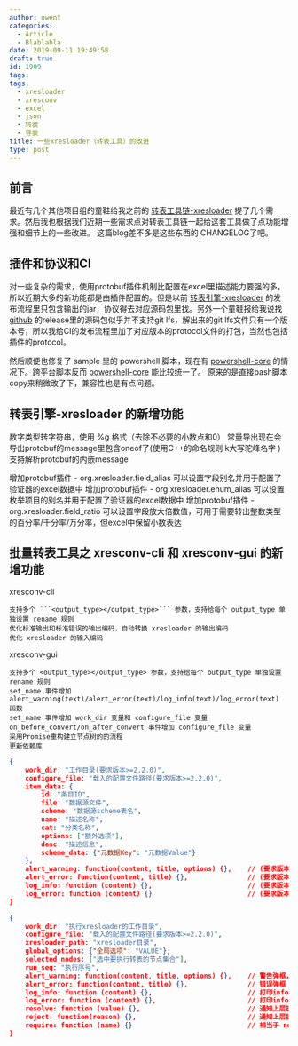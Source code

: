 ```yaml
---
author: owent
categories:
  - Article
  - Blablabla
date: 2019-09-11 19:49:58
draft: true
id: 1909
tags: 
tags: 
  - xresloader
  - xresconv
  - excel
  - json
  - 转表
  - 导表
title: 一些xresloader（转表工具）的改进
type: post
---
```


前言
------------------------------------------------

最近有几个其他项目组的童鞋给我之前的 [转表工具链-xresloader][1] 提了几个需求。然后我也根据我们近期一些需求点对转表工具链一起给这套工具做了点功能增强和细节上的一些改进。 这篇blog差不多是这些东西的 CHANGELOG了吧。

插件和协议和CI
------------------------------------------------

对一些复杂的需求，使用protobuf插件机制比配置在excel里描述能力要强的多。所以近期大多的新功能都是由插件配置的。但是以前 [转表引擎-xresloader][2] 的发布流程里只包含输出的jar，协议得去对应源码包里找。另外一个童鞋报给我说找 [github][3] 的release里的源码包似乎并不支持git lfs，解出来的git lfs文件只有一个版本号，所以我给CI的发布流程里加了对应版本的protocol文件的打包，当然也包括插件的protocol。

然后顺便也修复了 sample 里的 powershell 脚本，现在有 [powershell-core][4] 的情况下。跨平台脚本反而 [powershell-core][4] 能比较统一了。 原来的是直接bash脚本copy来稍微改了下，兼容性也是有点问题。


转表引擎-xresloader 的新增功能
------------------------------------------------

数字类型转字符串，使用 %g 格式（去除不必要的小数点和0）
常量导出现在会导出protobuf的message里包含oneof了(使用C++的命名规则 k大写驼峰名字 )
支持解析protobuf的内嵌message



增加protobuf插件 - org.xresloader.field_alias 可以设置字段别名并用于配置了验证器的excel数据中
增加protobuf插件 - org.xresloader.enum_alias 可以设置枚举项目的别名并用于配置了验证器的excel数据中
增加protobuf插件 - org.xresloader.field_ratio 可以设置字段放大倍数值，可用于需要转出整数类型的百分率/千分率/万分率，但excel中保留小数表达



批量转表工具之 xresconv-cli 和 xresconv-gui 的新增功能
------------------------------------------------------------------------------------------------

xresconv-cli

    支持多个 ```<output_type></output_type>``` 参数，支持给每个 output_type 单独设置 rename 规则
    优化标准输出和标准错误的输出编码，自动转换 xresloader 的输出编码
    优化 xresloader 的输入编码


xresconv-gui

    支持多个 <output_type></output_type> 参数，支持给每个 output_type 单独设置 rename 规则
    set_name 事件增加 alert_warning(text)/alert_error(text)/log_info(text)/log_error(text) 函数
    set_name 事件增加 work_dir 变量和 configure_file 变量
    on_before_convert/on_after_convert 事件增加 configure_file 变量
    采用Promise重构建立节点树的的流程
    更新依赖库

```json
{
    work_dir: "工作目录(要求版本>=2.2.0)",
    configure_file: "载入的配置文件路径(要求版本>=2.2.0)",
    item_data: {
        id: "条目ID",
        file: "数据源文件",
        scheme: "数据源scheme表名",
        name: "描述名称",
        cat: "分类名称",
        options: ["额外选项"],
        desc: "描述信息",
        scheme_data: {"元数据Key": "元数据Value"}
    },
    alert_warning: function(content, title, options) {},    // (要求版本>=2.2.0) 警告弹框， options 结构是 {yes: 点击是按钮回调, no: 点击否按钮回调, on_close: 关闭后回调}
    alert_error: function(content, title) {},               // (要求版本>=2.2.0) 错误弹框
    log_info: function (content) {},                        // (要求版本>=2.2.0) 打印info日志
    log_error: function (content) {}                        // (要求版本>=2.2.0) 打印info日志
}
```

```json
{
    work_dir: "执行xresloader的工作目录",
    configure_file: "载入的配置文件路径(要求版本>=2.2.0)",
    xresloader_path: "xresloader目录",
    global_options: {"全局选项": "VALUE"},
    selected_nodes: ["选中要执行转表的节点集合"],
    run_seq: "执行序号",
    alert_warning: function(content, title, options) {},    // 警告弹框， options 结构是 {yes: 点击是按钮回调, no: 点击否按钮回调, on_close: 关闭后回调}
    alert_error: function(content, title) {},               // 错误弹框
    log_info: function (content) {},                        // 打印info日志
    log_error: function (content) {},                       // 打印info日志
    resolve: function (value) {},                           // 通知上层执行结束,相当于Promise的resolve
    reject: function(reason) {},                            // 通知上层执行失败,相当于Promise的reject
    require: function (name) {}                             // 相当于 nodejs的 require(name) 用于导入nodejs 模块
}
```

[1]: https://xresloader.atframe.work/
[2]: https://github.com/xresloader/xresloader
[3]: https://github.com
[4]: https://github.com/powershell/powershell
